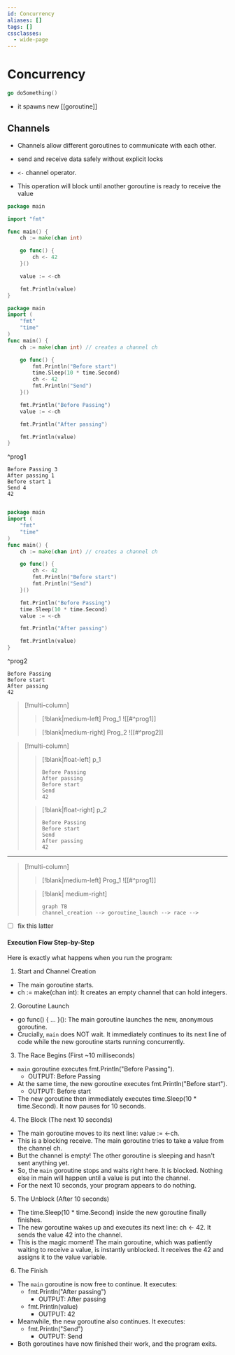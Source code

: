 ```yaml
---
id: Concurrency
aliases: []
tags: []
cssclasses:
  - wide-page
---
```


# Concurrency

```go
go doSomething()
```
- it spawns new [[goroutine]]

## Channels

- Channels allow different goroutines to communicate with each other.
-  send and receive data safely without explicit locks

- `<-` channel operator.
- This operation will block until another goroutine is ready to receive the value

```go
package main

import "fmt"

func main() {
	ch := make(chan int)

	go func() {
		ch <- 42
	}()

	value := <-ch

	fmt.Println(value)
}
```


```go
package main
import (
	"fmt"
	"time"
)
func main() {
	ch := make(chan int) // creates a channel ch

	go func() {
		fmt.Println("Before start")
		time.Sleep(10 * time.Second)
		ch <- 42
		fmt.Println("Send")
	}()

	fmt.Println("Before Passing")
	value := <-ch

	fmt.Println("After passing")

	fmt.Println(value)
}
```
^prog1

```
Before Passing 3 
After passing 1 
Before start 1 
Send 4 
42
```


```go

package main
import (
	"fmt"
	"time"
)
func main() {
	ch := make(chan int) // creates a channel ch

	go func() {
		ch <- 42
		fmt.Println("Before start")
		fmt.Println("Send")
	}()

	fmt.Println("Before Passing")
	time.Sleep(10 * time.Second)
	value := <-ch

	fmt.Println("After passing")

	fmt.Println(value)
}
```
^prog2


```
Before Passing
Before start
After passing
42
```


> [!multi-column]
> 
>> [!blank|medium-left]
>> Prog_1
>> ![[#^prog1]]
> 
>> [!blank|medium-right]
>> Prog_2
>> ![[#^prog2]]

>[!multi-column]
> 
> > [!blank|float-left]
>> p_1
>> ```
>>Before Passing
>>After passing
>>Before start
>>Send
>>42
>>```
> 
>> [!blank|float-right]
>> p_2
>> ```
>> Before Passing
>> Before start
>> Send
>> After passing
>> 42
>> ```

---
> [!multi-column]
> 
>> [!blank|medium-left]
>> Prog_1
>> ![[#^prog1]]
> 
>> [!blank| medium-right]
>>```mermaid
>> graph TB 
>> channel_creation --> goroutine_launch --> race --> 
>>```


- [ ] fix this latter 

#### Execution Flow Step-by-Step

  Here is exactly what happens when you run the program:

1. Start and Channel Creation
 * The main goroutine starts.
 * ch := make(chan int): It creates an empty channel that can hold integers.

2. Goroutine Launch
 * go func() { ... }(): The main goroutine launches the new, anonymous goroutine.
 * Crucially, `main` does NOT wait. It immediately continues to its next line of code while the new goroutine starts running
   concurrently.

3. The Race Begins (First ~10 milliseconds)
 * `main` goroutine executes fmt.Println("Before Passing").
     * OUTPUT: Before Passing
 * At the same time, the new goroutine executes fmt.Println("Before start").
     * OUTPUT: Before start
 * The new goroutine then immediately executes time.Sleep(10 * time.Second). It now pauses for 10 seconds.

4. The Block (The next 10 seconds)
 * The main goroutine moves to its next line: value := <-ch.
 * This is a blocking receive. The main goroutine tries to take a value from the channel ch.
 * But the channel is empty! The other goroutine is sleeping and hasn't sent anything yet.
 * So, the `main` goroutine stops and waits right here. It is blocked. Nothing else in main will happen until a value is put into the
   channel.
 * For the next 10 seconds, your program appears to do nothing.

5. The Unblock (After 10 seconds)
 * The time.Sleep(10 * time.Second) inside the new goroutine finally finishes.
 * The new goroutine wakes up and executes its next line: ch <- 42. It sends the value 42 into the channel.
 * This is the magic moment! The main goroutine, which was patiently waiting to receive a value, is instantly unblocked. It receives
   the 42 and assigns it to the value variable.

6. The Finish
 * The `main` goroutine is now free to continue. It executes:
     * fmt.Println("After passing")
         * OUTPUT: After passing
     * fmt.Println(value)
         * OUTPUT: 42
 * Meanwhile, the new goroutine also continues. It executes:
     * fmt.Println("Send")
         * OUTPUT: Send
 * Both goroutines have now finished their work, and the program exits.



